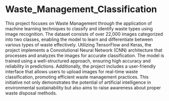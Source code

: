 # Waste_Management_Classification
This project focuses on Waste Management through the application of machine learning techniques to classify and identify waste types using image recognition. The dataset consists of over 22,000 images categorized into two classes, enabling the model to learn and differentiate between various types of waste effectively. Utilizing TensorFlow and Keras, the project implements a Convolutional Neural Network (CNN) architecture that processes and analyzes the images for accurate classification. The model is trained using a well-structured approach, ensuring high accuracy and reliability in predictions. Additionally, the project includes a user-friendly interface that allows users to upload images for real-time waste classification, promoting efficient waste management practices. This initiative not only demonstrates the potential of artificial intelligence in environmental sustainability but also aims to raise awareness about proper waste disposal methods.

